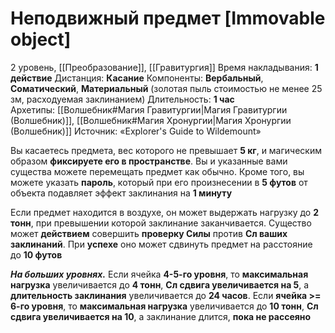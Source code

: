 # Неподвижный предмет [Immovable object]
2 уровень, [[Преобразование]], [[Гравитургия]]
Время накладывания: **1 действие**
Дистанция: **Касание**
Компоненты: **Вербальный**, **Соматический**, **Материальный** (золотая пыль стоимостью не менее 25 зм, расходуемая заклинанием)
Длительность: **1 час**
Архетипы: [[Волшебник#Магия Гравитургии|Магия Гравитургии (Волшебник)]], [[Волшебник#Магия Хронургии|Магия Хронургии (Волшебник)]]
Источник: «Explorer's Guide to Wildemount»

Вы касаетесь предмета, вес которого не превышает **5 кг**, и магическим образом **фиксируете его в пространстве**. Вы и указанные вами существа можете перемещать предмет как обычно. Кроме того, вы можете указать **пароль**, который при его произнесении в **5 футов** от объекта подавляет эффект заклинания на **1 минуту**

Если предмет находится в воздухе, он может выдержать нагрузку до **2 тонн**, при превышении которой заклинание заканчивается. Существо может **действием** совершить **проверку Силы** против **Сл ваших заклинаний**. При **успехе** оно может сдвинуть предмет на расстояние до **10 футов**

**_На больших уровнях._** Если ячейка **4-5-го уровня**, то **максимальная нагрузка** увеличивается до **4 тонн**, **Сл сдвига увеличивается на 5**, а **длительность заклинания** увеличивается до **24 часов**. Если **ячейка >= 6-го уровня**, то **максимальная нагрузка** увеличивается до **10 тонн**, **Сл сдвига увеличивается на 10**, а заклинание длится, **пока не рассеяно**